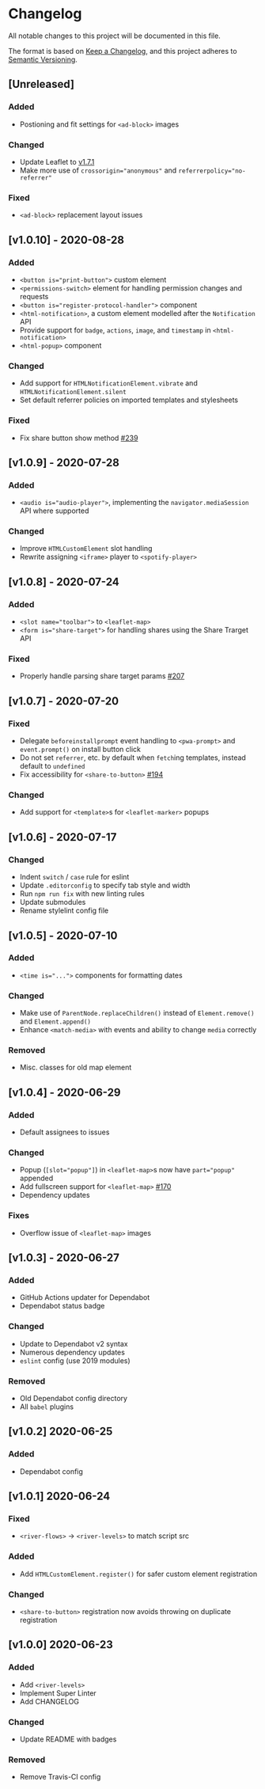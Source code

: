 # Changelog
All notable changes to this project will be documented in this file.

The format is based on [Keep a Changelog](https://keepachangelog.com/en/1.0.0/),
and this project adheres to [Semantic Versioning](https://semver.org/spec/v2.0.0.html).

<!-- markdownlint-disable -->
## [Unreleased]

### Added
- Postioning and fit settings for `<ad-block>` images

### Changed
- Update Leaflet to [v1.7.1](https://leafletjs.com/2020/09/04/leaflet-1.7.1.html)
- Make more use of `crossorigin="anonymous"` and `referrerpolicy="no-referrer"`

### Fixed
- `<ad-block>` replacement layout issues

## [v1.0.10] - 2020-08-28

### Added
- `<button is="print-button">` custom element
- `<permissions-switch>` element for handling permission changes and requests
- `<button is="register-protocol-handler">` component
- `<html-notification>`, a custom element modelled after the `Notification` API
- Provide support for `badge`, `actions`, `image`, and `timestamp` in `<html-notification>`
- `<html-popup>` component

### Changed
- Add support for `HTMLNotificationElement.vibrate` and `HTMLNotificationElement.silent`
- Set default referrer policies on imported templates and stylesheets

### Fixed
- Fix share button show method [#239](https://github.com/shgysk8zer0/cdn.kernvalley.us/issues/239)

## [v1.0.9] - 2020-07-28

### Added
- `<audio is="audio-player">`, implementing the `navigator.mediaSession` API where supported

### Changed
- Improve `HTMLCustomElement` slot handling
- Rewrite assigning `<iframe>` player to `<spotify-player>`

## [v1.0.8] - 2020-07-24

### Added
- `<slot name="toolbar">` to `<leaflet-map>`
- `<form is="share-target">` for handling shares using the Share Trarget API

### Fixed
- Properly handle parsing share target params [#207](https://github.com/shgysk8zer0/cdn.kernvalley.us/issues/207)

## [v1.0.7] - 2020-07-20

### Fixed
- Delegate `beforeinstallprompt` event handling to `<pwa-prompt>` and `event.prompt()` on install button click
- Do not set `referrer`, etc. by default when `fetch`ing templates, instead default to `undefined`
- Fix accessibility for `<share-to-button>` [#194](https://github.com/shgysk8zer0/cdn.kernvalley.us/issues/194)

### Changed
- Add support for `<template>`s for `<leaflet-marker>` popups

## [v1.0.6] - 2020-07-17

### Changed
- Indent `switch` / `case` rule for eslint
- Update `.editorconfig` to specify tab style and width
- Run `npm run fix` with new linting rules
- Update submodules
- Rename stylelint config file

## [v1.0.5] - 2020-07-10

### Added
- `<time is="...">` components for formatting dates

### Changed
- Make use of `ParentNode.replaceChildren()` instead of `Element.remove()` and `Element.append()`
- Enhance `<match-media>` with events and ability to change `media` correctly

### Removed
- Misc. classes for old map element

## [v1.0.4] - 2020-06-29

### Added
- Default assignees to issues

### Changed
- Popup (`[slot="popup"]`) in `<leaflet-map>`s now have `part="popup"` appended
- Add fullscreen support for `<leaflet-map>` [#170](https://github.com/shgysk8zer0/cdn.kernvalley.us/issues/170)
- Dependency updates

### Fixes
- Overflow issue of `<leaflet-map>` images

## [v1.0.3] - 2020-06-27

### Added
- GitHub Actions updater for Dependabot
- Dependabot status badge

### Changed
- Update to Dependabot v2 syntax
- Numerous dependency updates
- `eslint` config (use 2019 modules)

### Removed
- Old Dependabot config directory
- All `babel` plugins

## [v1.0.2] 2020-06-25

### Added
- Dependabot config

## [v1.0.1] 2020-06-24

### Fixed
- `<river-flows>` -> `<river-levels>` to match script src

### Added
- Add `HTMLCustomElement.register()` for safer custom element registration

### Changed
- `<share-to-button>` registration now avoids throwing on duplicate registration

## [v1.0.0] 2020-06-23

### Added
- Add `<river-levels>`
- Implement Super Linter
- Add CHANGELOG

### Changed
- Update README with badges

### Removed
- Remove Travis-CI config
<!-- markdownlint-restore -->
